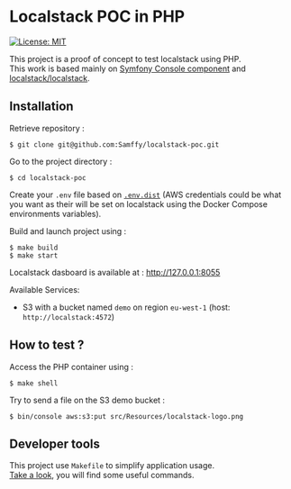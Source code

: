 # Localstack POC in PHP

[![License: MIT](https://img.shields.io/badge/License-MIT-blue.svg)](https://opensource.org/licenses/MIT)

This project is a proof of concept to test localstack using PHP.  
This work is based mainly on [Symfony Console component](https://symfony.com/doc/current/components/console.html) and [localstack/localstack](https://github.com/localstack/localstack).

## Installation

Retrieve repository : 

```
$ git clone git@github.com:Samffy/localstack-poc.git
```

Go to the project directory : 

```
$ cd localstack-poc
```

Create your `.env` file based on [`.env.dist`](.env.dist) (AWS credentials could be what you want as their will be set on localstack using the Docker Compose environments variables).

Build and launch project using : 

```
$ make build
$ make start
```

Localstack dasboard is available at : http://127.0.0.1:8055

Available Services:  
 - S3 with a bucket named `demo` on region `eu-west-1` (host: `http://localstack:4572`)

## How to test ?

Access the PHP container using : 

```
$ make shell
```

Try to send a file on the S3 demo bucket : 

```
$ bin/console aws:s3:put src/Resources/localstack-logo.png
```

## Developer tools

This project use `Makefile` to simplify application usage.  
[Take a look](Makefile), you will find some useful commands.

